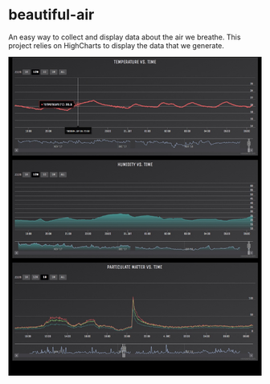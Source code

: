 # beautiful-air
An easy way to collect and display data about the air we breathe.
This project relies on HighCharts to display the data that we generate.


![Alt text](/screenshot.jpg?raw=true "Screenshot")
